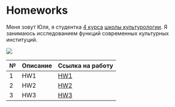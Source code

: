# Homeworks
Меня зовут Юля, я студентка [4 курса](https://drive.google.com/open?id=1Ucan0zHp5kk0vkUhCekY4ySa-qHvFu9j) [школы культурологии](https://www.hse.ru/ba/cultural). Я занимаюсь исследованием функций современных культурных институций. 

![](https://b.radikal.ru/b07/1809/7d/3e83f744cfa2.jpg)


№|Описание|Ссылка на работу 
---|---|---
1|HW1|[HW1](https://github.com/yuleopard/python-dh-hw/blob/master/HW1.ipynb)
2|HW2|[HW2](https://github.com/yuleopard/python-dh-hw/blob/master/HW2.ipynb)
3|HW3|[HW3](https://github.com/yuleopard/python-dh-hw/blob/master/HW3.ipynb)
